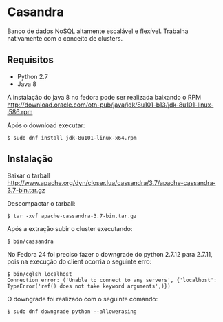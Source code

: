 # Casandra

Banco de dados NoSQL altamente escalável e flexível. Trabalha nativamente com o conceito de clusters.

## Requisitos
 * Python 2.7
 * Java 8

A instalação do java 8 no fedora pode ser realizada baixando o RPM http://download.oracle.com/otn-pub/java/jdk/8u101-b13/jdk-8u101-linux-i586.rpm

Após o download executar:
```
$ sudo dnf install jdk-8u101-linux-x64.rpm
```

## Instalação
Baixar o tarball http://www.apache.org/dyn/closer.lua/cassandra/3.7/apache-cassandra-3.7-bin.tar.gz 

Descompactar o tarball:
```shell
$ tar -xvf apache-cassandra-3.7-bin.tar.gz
```

Após a extração subir o cluster executando:
```shell
$ bin/cassandra
```

No Fedora 24 foi preciso fazer o downgrade do python 2.7.12 para 2.7.11, pois na execução do client ocorria o seguinte erro:
```shell
$ bin/cqlsh localhost
Connection error: ('Unable to connect to any servers', {'localhost': TypeError('ref() does not take keyword arguments',)})
```

O downgrade foi realizado com o seguinte comando:
```shell
$ sudo dnf downgrade python --allowerasing
```


